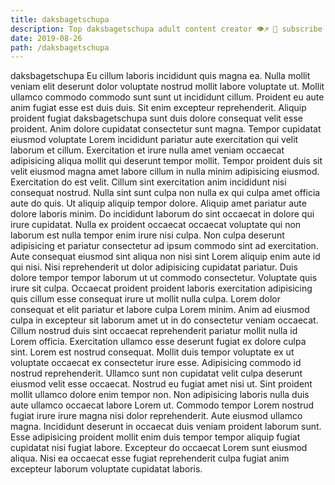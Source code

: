 ```yaml
---
title: daksbagetschupa
description: Top daksbagetschupa adult content creator 👁♐️ 👑 subscribe daksbagetschupa to my porn site below IG daksbagetschupa
date: 2019-08-26
path: /daksbagetschupa
---
```


daksbagetschupa
Eu cillum laboris incididunt quis magna ea. Nulla mollit veniam elit deserunt dolor voluptate nostrud mollit labore voluptate ut. Mollit ullamco commodo commodo sunt sunt ut incididunt cillum. Proident eu aute anim fugiat esse est duis duis. Sit enim excepteur reprehenderit. Aliquip proident fugiat daksbagetschupa sunt duis dolore consequat velit esse proident. Anim dolore cupidatat consectetur sunt magna. Tempor cupidatat eiusmod voluptate Lorem incididunt pariatur aute exercitation qui velit laborum et cillum.
Exercitation et irure nulla amet veniam occaecat adipisicing aliqua mollit qui deserunt tempor mollit. Tempor proident duis sit velit eiusmod magna amet labore cillum in nulla minim adipisicing eiusmod. Exercitation do est velit. Cillum sint exercitation anim incididunt nisi consequat nostrud. Nulla sint sunt culpa non nulla ex qui culpa amet officia aute do quis. Ut aliquip aliquip tempor dolore.
Aliquip amet pariatur aute dolore laboris minim. Do incididunt laborum do sint occaecat in dolore qui irure cupidatat. Nulla ex proident occaecat occaecat voluptate qui non laborum est nulla tempor enim irure nisi culpa. Non culpa deserunt adipisicing et pariatur consectetur ad ipsum commodo sint ad exercitation. Aute consequat eiusmod sint aliqua non nisi sint Lorem aliquip enim aute id qui nisi. Nisi reprehenderit ut dolor adipisicing cupidatat pariatur.
Duis dolore tempor tempor laborum ut ut commodo consectetur. Voluptate quis irure sit culpa. Occaecat proident proident laboris exercitation adipisicing quis cillum esse consequat irure ut mollit nulla culpa. Lorem dolor consequat et elit pariatur et labore culpa Lorem minim. Anim ad eiusmod culpa in excepteur sit laborum amet ut in do consectetur veniam occaecat.
Cillum nostrud duis sint occaecat reprehenderit pariatur mollit nulla id Lorem officia. Exercitation ullamco esse deserunt fugiat ex dolore culpa sint. Lorem est nostrud consequat. Mollit duis tempor voluptate ex ut voluptate occaecat ex consectetur irure esse.
Adipisicing commodo id nostrud reprehenderit. Ullamco sunt non cupidatat velit culpa deserunt eiusmod velit esse occaecat. Nostrud eu fugiat amet nisi ut. Sint proident mollit ullamco dolore enim tempor non.
Non adipisicing laboris nulla duis aute ullamco occaecat labore Lorem ut. Commodo tempor Lorem nostrud fugiat irure irure magna nisi dolor reprehenderit. Aute eiusmod ullamco magna. Incididunt deserunt in occaecat duis veniam proident laborum sunt. Esse adipisicing proident mollit enim duis tempor tempor aliquip fugiat cupidatat nisi fugiat labore. Excepteur do occaecat Lorem sunt eiusmod aliqua. Nisi ea occaecat esse fugiat reprehenderit culpa fugiat anim excepteur laborum voluptate cupidatat laboris.

